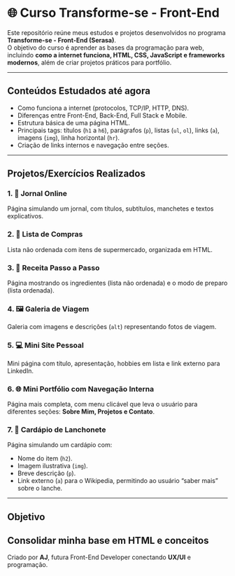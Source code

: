 # 🌐 Curso Transforme-se - Front-End  

Este repositório reúne meus estudos e projetos desenvolvidos no programa **Transforme-se - Front-End (Serasa)**.  
O objetivo do curso é aprender as bases da programação para web, incluindo **como a internet funciona, HTML, CSS, JavaScript e frameworks modernos**, além de criar projetos práticos para portfólio.  

---

## Conteúdos Estudados até agora
- Como funciona a internet (protocolos, TCP/IP, HTTP, DNS).  
- Diferenças entre Front-End, Back-End, Full Stack e Mobile.  
- Estrutura básica de uma página HTML.  
- Principais tags: títulos (`h1` a `h6`), parágrafos (`p`), listas (`ul`, `ol`), links (`a`), imagens (`img`), linha horizontal (`hr`).  
- Criação de links internos e navegação entre seções.  

---

##  Projetos/Exercícios Realizados

### 1. 📰 Jornal Online  
Página simulando um jornal, com títulos, subtítulos, manchetes e textos explicativos.  

### 2. 🛒 Lista de Compras  
Lista não ordenada com itens de supermercado, organizada em HTML.  

### 3. 🍜 Receita Passo a Passo  
Página mostrando os ingredientes (lista não ordenada) e o modo de preparo (lista ordenada).  

### 4. 🖼️ Galeria de Viagem  
Galeria com imagens e descrições (`alt`) representando fotos de viagem.  

### 5. 💻 Mini Site Pessoal  
Mini página com título, apresentação, hobbies em lista e link externo para LinkedIn.  

### 6. 🌐 Mini Portfólio com Navegação Interna  
Página mais completa, com menu clicável que leva o usuário para diferentes seções: **Sobre Mim, Projetos e Contato**.  

### 7. 🍔 Cardápio de Lanchonete  
Página simulando um cardápio com:  
- Nome do item (`h2`).  
- Imagem ilustrativa (`img`).  
- Breve descrição (`p`).  
- Link externo (`a`) para o Wikipedia, permitindo ao usuário “saber mais” sobre o lanche.  

---

## Objetivo  
Consolidar minha base em **HTML e conceitos**
---

Criado por **AJ**, futura Front-End Developer conectando **UX/UI** e programação.
